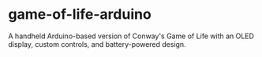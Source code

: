 # game-of-life-arduino
A handheld Arduino-based version of Conway's Game of Life with an OLED display, custom controls, and battery-powered design.
